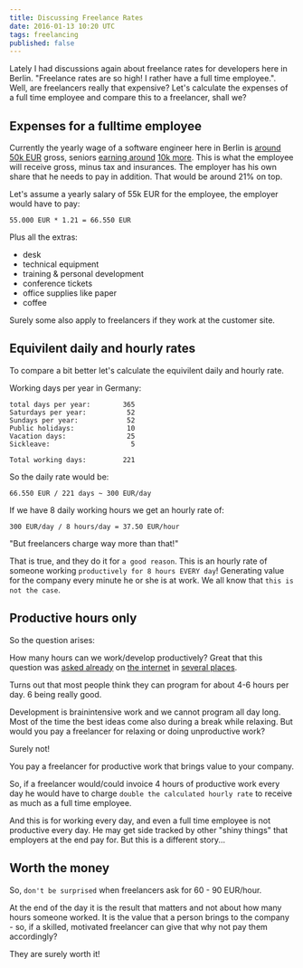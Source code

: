 ```yaml
---
title: Discussing Freelance Rates
date: 2016-01-13 10:20 UTC
tags: freelancing
published: false
---
```


Lately I had discussions again about freelance rates for developers here in Berlin. "Freelance rates are so high! I rather have a full time employee.". Well, are freelancers really that expensive?
Let's calculate the expenses of a full time employee and compare this to a freelancer, shall we?

## Expenses for a fulltime employee

Currently the yearly wage of a software engineer here in Berlin is [around 50k EUR][a] gross, seniors [earning around][b] [10k more][c].
This is what the employee will receive gross, minus tax and insurances. The employer has his own share that he needs to pay in addition. That would be around 21% on top.

Let's assume a yearly salary of 55k EUR for the employee, the employer would have to pay:

```
55.000 EUR * 1.21 = 66.550 EUR
```

Plus all the extras: 

- desk
- technical equipment
- training & personal development
- conference tickets
- office supplies like paper
- coffee

Surely some also apply to freelancers if they work at the customer site.

## Equivilent daily and hourly rates

To compare a bit better let's calculate the equivilent daily and hourly rate.

Working days per year in Germany:

```
total days per year:		365
Saturdays per year:			 52
Sundays per year:			 52
Public holidays:			 10
Vacation days:				 25
Sickleave:					  5

Total working days:			221
```

So the daily rate would be:

```
66.550 EUR / 221 days ~ 300 EUR/day
```


If we have 8 daily working hours we get an hourly rate of:

```
300 EUR/day / 8 hours/day = 37.50 EUR/hour
```

"But freelancers charge way more than that!"

That is true, and they do it for `a good reason`. This is an hourly rate of someone working `productively for 8 hours EVERY day`! Generating value for the company every minute he or she is at work. We all know that `this is not the case`.

## Productive hours only

So the question arises:

How many hours can we work/develop productively? Great that this question was [asked already][1] on [the internet][2] in [several places][3].

Turns out that most people think they can program for about 4-6 hours per day. 6 being really good.

Development is brainintensive work and we cannot program all day long. Most of the time the best ideas come also during a break while relaxing.
But would you pay a freelancer for relaxing or doing unproductive work?

Surely not!

You pay a freelancer for productive work that brings value to your company.

So, if a freelancer would/could invoice 4 hours of productive work every day he would have to charge `double the calculated hourly rate` to receive as much as a full time employee.

And this is for working every day, and even a full time employee is not productive every day. He may get side tracked by other "shiny things" that employers at the end pay for. But this is a different story...

## Worth the money

So, `don't be surprised` when freelancers ask for 60 - 90 EUR/hour.

At the end of the day it is the result that matters and not about how many hours someone worked. It is the value that a person brings to the company - so, if a skilled, motivated freelancer can give that why not pay them accordingly?

They are surely worth it!


 [a]: https://www.glassdoor.com/Salaries/berlin-software-engineer-salary-SRCH_IL.0,6_IM1020_KO7,24.htm
 [b]: http://www.payscale.com/research/DE/Job=Senior_Software_Engineer/Salary
 [c]: https://www.glassdoor.com/Salaries/berlin-senior-software-engineer-salary-SRCH_IL.0,6_IM1020_KO7,31.htm
 [1]: http://programmers.stackexchange.com/questions/56239/how-many-hours-can-you-be-really-productive-per-day-how
 [2]: https://www.quora.com/How-many-productive-coding-hours-per-day-can-you-expect-to-get-on-average-from-a-Software-Engineer
 [3]: http://stackoverflow.com/questions/886602/programmers-productive-work-time
